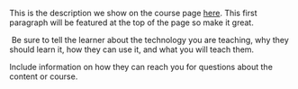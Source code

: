 This is the description we show on the course page [here](https://lab.github.com/OneLastRideToGo/improving-humankind). This first paragraph will be featured at the top of the page so make it great.
​

​
Be sure to tell the learner about the technology you are teaching, why they should learn it, how they can use it, and what you will teach them.
​


Include information on how they can reach you for questions about the content or course. 